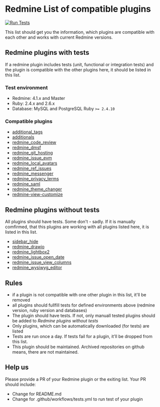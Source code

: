 # Redmine List of compatible plugins

[![Run Tests](../../workflows/Tests/badge.svg)](../../actions?query=workflow%3ATests)

This list should get you the information, which plugins are compatible with each other and works with current Redmine versions.

## Redmine plugins with tests

If a redmine plugin includes tests (unit, functional or integration tests) and the plugin is compatible with the other plugins here, it should be listed in this list.

### Test environment

- Redmine: 4.1.x and Master
- Ruby: 2.4.x and 2.6.x
- Database: MySQL and PostgreSQL  Ruby `>= 2.4.10`

### Compatible plugins

- [additional_tags](https://github.com/AlphaNodes/additional_tags)
- [additionals](https://github.com/AlphaNodes/additionals)
- [redmine_code_review](https://github.com/haru/redmine_code_review)
- [redmine_dmsf](https://github.com/danmunn/redmine_dmsf)
- [redmine_git_hosting](https://github.com/jbox-web/redmine_git_hosting)
- [redmine_issue_evm](https://github.com/momibun926/redmine_issue_evm)
- [redmine_local_avatars](https://github.com/alexandermeindl/redmine_local_avatars)
- [redmine_ref_issues](https://github.com/AlphaNodes/redmine_ref_issues)
- [redmine_messenger](https://github.com/alphanodes/redmine_messenger)
- [redmine_privacy_terms](https://github.com/AlphaNodes/redmine_privacy_terms)
- [redmine_saml](https://github.com/AlphaNodes/redmine_saml)
- [redmine_theme_changer](https://github.com/haru/redmine_theme_changer)
- [redmine-view-customize](https://github.com/onozaty/redmine-view-customize)

## Redmine plugins without tests

All plugins should have tests. Some don't - sadly. If it is manually comfirmed, that this plugins are working with all plugins listed here, it is listed in this list.

- [sidebar_hide](https://gitlab.com/bdemirkir/sidebar_hide)
- [redmine_drawio](https://github.com/mikitex70/redmine_drawio)
- [redmine_lightbox2](https://github.com/paginagmbh/redmine_lightbox2)
- [redmine_issue_open_date](https://github.com/southbridgeio/redmine_issue_open_date)
- [redmine_issue_view_columns](https://github.com/kenan3008/redmine_issue_view_columns)
- [redmine_wysiwyg_editor](https://github.com/taqueci/redmine_wysiwyg_editor)


## Rules

- if a plugin is not compatible with one other plugin in this list, it'll be removed
- all plugins should fullfill tests for defined environments above (redmine version, ruby version and databases)
- The plugin should have tests. If not, only manuall tested plugins should be added to _Redmine plugins without tests_
- Only plugins, which can be automatically downloaded (for tests) are listed
- Tests are run once a day. If tests fail for a plugin, it'll be dropped from this list.
- This plugin should be maintained. Archived repositories on github means, there are not maintained.

## Help us

Please provide a PR of your Redmine plugin or the exiting list.
Your PR should include:

- Change for README.md
- Change for .github/workflows/tests.yml to run test of your plugin

